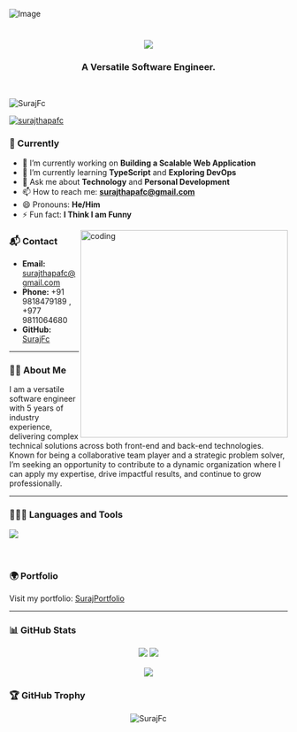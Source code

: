 ![Image](https://github.com/user-attachments/assets/6435a295-f111-4bde-b9f5-22ab63b9197c)
<h1 align="center">
  <img src="https://readme-typing-svg.herokuapp.com/?font=Righteous&size=35&center=true&vCenter=true&width=500&height=70&duration=4000&lines=Hello+There!+👋;+This+is+Suraj+Thapa!" />
</h1>
<h3 align="center">A Versatile Software Engineer.</h3><br/>

<p align="left">
  <img src="https://komarev.com/ghpvc/?username=SurajFc&label=Profile%20views&color=0e75b6&style=flat" alt="SurajFc" />
</p>

<p align="left">
  <a href="https://twitter.com/surajthapafc" target="blank">
    <img src="https://img.shields.io/twitter/follow/surajthapafc?logo=twitter&style=for-the-badge" alt="surajthapafc" />
  </a>
</p>

### 🚀 Currently

- 🔭 I’m currently working on **Building a Scalable Web Application**
- 🌱 I’m currently learning **TypeScript** and **Exploring DevOps**
- 💬 Ask me about **Technology** and **Personal Development**
- 📫 How to reach me: **surajthapafc@gmail.com**
- 😄 Pronouns: **He/Him**
- ⚡ Fun fact: **I Think I am Funny**

<img align="right" alt="coding" width="375" src="https://i.pinimg.com/originals/81/17/8b/81178b47a8598f0c81c4799f2cdd4057.gif"/>

### 📬 Contact
- **Email:** surajthapafc@gmail.com  
- **Phone:** +91 9818479189 , +977 9811064680  
- **GitHub:** [SurajFc](https://github.com/SurajFc)

---

### 👨‍💻 About Me
I am a versatile software engineer with 5 years of industry experience, delivering complex technical solutions across both front-end and back-end technologies. Known for being a collaborative team player and a strategic problem solver, I’m seeking an opportunity to contribute to a dynamic organization where I can apply my expertise, drive impactful results, and continue to grow professionally.

---

### 👨🏽‍💻 Languages and Tools <br/>
<div>
  <img src="https://skillicons.dev/icons?i=html,css,scss,bootstrap,tailwind,javascript,typescript,react,redux,figma,git,nodejs,express,firebase,nextjs,jquery,docker,postgresql,redis,prisma,mongodb,mysql,graphql,aws,python,django,nestjs,linux" />
</div><br/><br/>


### 🌍 Portfolio
Visit my portfolio: [SurajPortfolio](https://surajfc.github.io/surajPortfolio/)

---

### 📊 GitHub Stats
<p align="center">
  <img src="https://github-readme-stats.vercel.app/api?username=SurajFc&theme=swift&hide_border=false&include_all_commits=true&count_private=true" />
  <img src="https://github-readme-streak-stats.herokuapp.com/?user=SurajFc&theme=swift&hide_border=false" /><br/><br/>
  <img src="https://github-readme-stats.vercel.app/api/top-langs/?username=SurajFc&theme=swift&hide_border=false&layout=compact&langs_count=10" />
</p>

### 🏆 GitHub Trophy
<p align="center">
  <img src="https://github-profile-trophy.vercel.app/?username=SurajFc&theme=onestar&margin-w=10&row=1&no-bg=true&no-frame=true" alt="SurajFc" />
</p>
